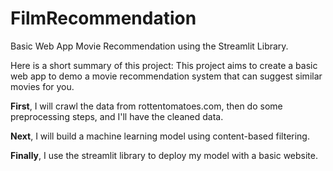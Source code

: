 # FilmRecommendation
Basic Web App Movie Recommendation using the Streamlit Library.

Here is a short summary of this project:
This project aims to create a basic web app to demo a movie recommendation system that can suggest similar movies for you.

**First**, I will crawl the data from rottentomatoes.com, then do some preprocessing steps, and I'll have the cleaned data.

**Next**, I will build a machine learning model using content-based filtering.

**Finally**, I use the streamlit library to deploy my model with a basic website.
